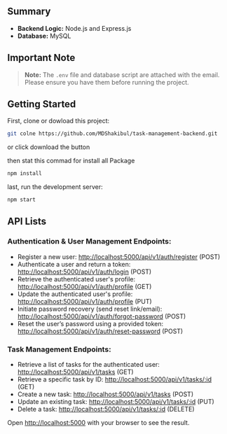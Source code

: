 ## Summary

- **Backend Logic:** Node.js and Express.js
- **Database:** MySQL

## Important Note

> **Note:** The `.env` file and database script are attached with the email. Please ensure you have them before running the project.

## Getting Started

First, clone or dowload this project:

```bash
git colne https://github.com/MDShakibul/task-management-backend.git
```
or click download the button

then stat this commad for install all Package

```bash
npm install
```

last, run the development server:

```bash
npm start
```

## API Lists

### Authentication & User Management Endpoints:
- Register a new user: [http://localhost:5000/api/v1/auth/register](http://localhost:5000/api/v1/auth/register) (POST)
- Authenticate a user and return a token: [http://localhost:5000/api/v1/auth/login](http://localhost:5000/api/v1/auth/login) (POST)
- Retrieve the authenticated user's profile: [http://localhost:5000/api/v1/auth/profile](http://localhost:5000/api/v1/auth/profile) (GET)
- Update the authenticated user's profile: [http://localhost:5000/api/v1/auth/profile](http://localhost:5000/api/v1/auth/profile) (PUT)
- Initiate password recovery (send reset link/email): [http://localhost:5000/api/v1/auth/forgot-password](http://localhost:5000/api/v1/auth/forgot-password) (POST)
- Reset the user’s password using a provided token: [http://localhost:5000/api/v1/auth/reset-password](http://localhost:5000/api/v1/auth/reset-password) (POST)

### Task Management Endpoints:
- Retrieve a list of tasks for the authenticated user: [http://localhost:5000/api/v1/tasks](http://localhost:5000/api/v1/tasks) (GET)
- Retrieve a specific task by ID: [http://localhost:5000/api/v1/tasks/:id](http://localhost:5000/api/v1/tasks/:id) (GET)
- Create a new task: [http://localhost:5000/api/v1/tasks](http://localhost:5000/api/v1/tasks) (POST)
- Update an existing task: [http://localhost:5000/api/v1/tasks/:id](http://localhost:5000/api/v1/tasks/:id) (PUT)
- Delete a task: [http://localhost:5000/api/v1/tasks/:id](http://localhost:5000/api/v1/tasks/:id) (DELETE)



Open [http://localhost:5000](http://localhost:5000) with your browser to see the result.



